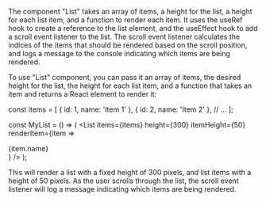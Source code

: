 The component "List" takes an array of items, a height for the list, a height for each list item, and a function to render each item. It uses the useRef hook to create a reference to the list element, and the useEffect hook to add a scroll event listener to the list. The scroll event listener calculates the indices of the items that should be rendered based on the scroll position, and logs a message to the console indicating which items are being rendered.

To use "List" component, you can pass it an array of items, the desired height for the list, the height for each list item, and a function that takes an item and returns a React element to render it:

const items = [
  { id: 1, name: 'Item 1' },
  { id: 2, name: 'Item 2' },
  // ...
];

const MyList = () => (
  <List
    items={items}
    height={300}
    itemHeight={50}
    renderItem={item => <div>{item.name}</div>}
  />
);

This will render a list with a fixed height of 300 pixels, and list items with a height of 50 pixels. As the user scrolls through the list, the scroll event listener will log a message indicating which items are being rendered.
